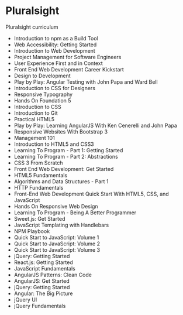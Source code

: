 # Pluralsight
Pluralsight curriculum

- Introduction to npm as a Build Tool
- Web Accessibility: Getting Started
- Introduction to Web Development
- Project Management for Software Engineers
- User Experience First and in Context
- Front End Web Development Career Kickstart
- Design to Development
- Play by Play: Angular Testing with John Papa and Ward Bell
- Introduction to CSS for Designers
- Responsive Typography
- Hands On Foundation 5
- Introduction to CSS
- Introduction to Git
- Practical HTML5
- Play by Play: Learning AngularJS With Ken Cenerelli and John Papa
- Responsive Websites With Bootstrap 3
- Management 101
- Introduction to HTML5 and CSS3
- Learning To Program - Part 1: Getting Started
- Learning To Program - Part 2: Abstractions
- CSS 3 From Scratch
- Front End Web Development: Get Started
- HTML5 Fundamentals
- Algorithms and Data Structures - Part 1
- HTTP Fundamentals
- Front-End Web Development Quick Start With HTML5, CSS, and JavaScript
- Hands On Responsive Web Design
- Learning To Program - Being A Better Programmer
- Sweet.js: Get Started
- JavaScript Templating with Handlebars
- NPM Playbook
- Quick Start to JavaScript: Volume 1
- Quick Start to JavaScript: Volume 2
- Quick Start to JavaScript: Volume 3
- jQuery: Getting Started
- React.js: Getting Started
- JavaScript Fundamentals
- AngularJS Patterns: Clean Code
- AngularJS: Get Started
- jQuery: Getting Started
- Angular: The Big Picture
- jQuery UI
- jQuery Fundamentals
